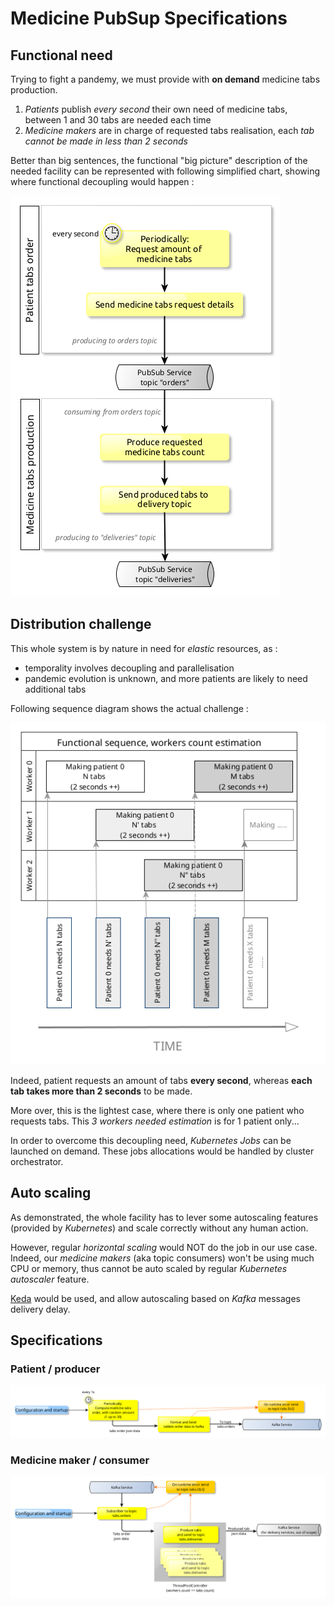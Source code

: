 # Medicine PubSup Specifications

## Functional need
Trying to fight a pandemy, we must provide with **on demand** medicine tabs production.

1. _Patients_ publish _every second_ their own need of medicine tabs, between 1 and 30 tabs are needed each time
2. _Medicine makers_ are in charge of requested tabs realisation, each _tab cannot be made in less than 2 seconds_

Better than big sentences, the functional "big picture" description of the needed facility can be represented with following simplified chart, showing where functional decoupling would happen :     

![Functional big picture diagram](documentation/assets/functional.png)

## Distribution challenge
This whole system is by nature in need for _elastic_ resources, as :
- temporality involves decoupling and parallelisation
- pandemic evolution is unknown, and more patients are likely to need additional tabs

Following sequence diagram shows the actual challenge :     

![Functional sequence diagram](documentation/assets/functional_needed_parallel.png)

Indeed, patient requests an amount of tabs **every second**, whereas **each tab takes more than 2 seconds** to be made.    

More over, this is the lightest case, where there is only one patient who requests tabs. This _3 workers needed estimation_ is for 1 patient only...

In order to overcome this decoupling need, _Kubernetes Jobs_ can be launched on demand. These jobs allocations would be handled by cluster orchestrator.

## Auto scaling
As demonstrated, the whole facility has to lever some autoscaling features (provided by _Kubernetes_) and scale correctly without any human action.

However, regular _horizontal scaling_ would NOT do the job in our use case. Indeed, our _medicine makers_ (aka topic consumers) won't be using much CPU or memory, thus cannot be auto scaled by regular _Kubernetes autoscaler_ feature.

[Keda](https://keda.sh/) would be used, and allow autoscaling based on _Kafka_ messages delivery delay.

## Specifications

### Patient / producer
![Functional patient](documentation/assets/patient_functional.png)

### Medicine maker / consumer
![Functional medicine maker](documentation/assets/medicine_functional.png)
